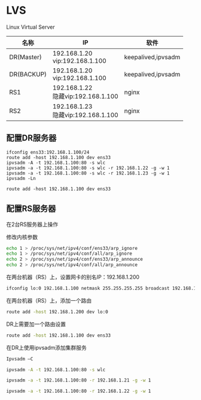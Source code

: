 # LVS

Linux Virtual Server



| 名称       | IP                                    | 软件               |
| ---------- | ------------------------------------- | ------------------ |
| DR(Master) | 192.168.1.20<br>vip:192.168.1.100     | keepalived,ipvsadm |
| DR(BACKUP) | 192.168.1.20<br>vip:192.168.1.100     | keepalived,ipvsadm |
| RS1        | 192.168.1.22<br>隐藏vip:192.168.1.100 | nginx              |
| RS2        | 192.168.1.23<br>隐藏vip:192.168.1.100 | nginx              |





## 配置DR服务器

```
ifconfig ens33:192.168.1.100/24
route add -host 192.168.1.100 dev ens33
ipvsadm -A -t 192.168.1.100:80 -s wlc
ipvsadm -a -t 192.168.1.100:80 -s wlc -r 192.168.1.22 -g -w 1
ipvsadm -a -t 192.168.1.100:80 -s wlc -r 192.168.1.23 -g -w 1
ipvsadm -Ln
```





```
route add -host 192.168.1.100 dev ens33
```





## 配置RS服务器

在2台RS服务器上操作

修改内核参数

```sh
echo 1 > /proc/sys/net/ipv4/conf/ens33/arp_ignore
echo 1 > /proc/sys/net/ipv4/conf/all/arp_ignore
echo 2 > /proc/sys/net/ipv4/conf/ens33/arp_announce
echo 2 > /proc/sys/net/ipv4/conf/all/arp_announce
```



在两台机器（RS）上，设置网卡的别名IP：192.168.1.200

```sh
ifconfig lo:0 192.168.1.100 netmask 255.255.255.255 broadcast 192.168.1.100
```



在两台机器（RS）上，添加一个路由

```sh
route add -host 192.168.1.200 dev lo:0
```



DR上需要加一个路由设置

```sh
route add -host 192.168.1.100 dev ens33
```



在DR上使用ipvsadm添加集群服务

```sh
Ipvsadm –C

ipvsadm -A -t 192.168.1.100:80 -s wlc

ipvsadm -a -t 192.168.1.100:80 -r 192.168.1.21 -g -w 1

ipvsadm -a -t 192.168.1.100:80 -r 192.168.1.22 -g -w 1
```

